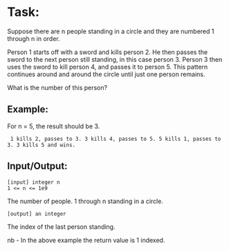 # Task:
Suppose there are n people standing in a circle and they are numbered 1 through n in order.

Person 1 starts off with a sword and kills person 2. He then passes the sword to the next person still standing, in this case person 3. Person 3 then uses the sword to kill person 4, and passes it to person 5. This pattern continues around and around the circle until just one person remains.

What is the number of this person?

## Example:
For n = 5, the result should be 3.
```
 1 kills 2, passes to 3. 3 kills 4, passes to 5. 5 kills 1, passes to 3. 3 kills 5 and wins.
```


## Input/Output:
```
[input] integer n
1 <= n <= 1e9
```
The number of people. 1 through n standing in a circle.

```
[output] an integer
```
The index of the last person standing.

nb - In the above example the return value is 1 indexed.

